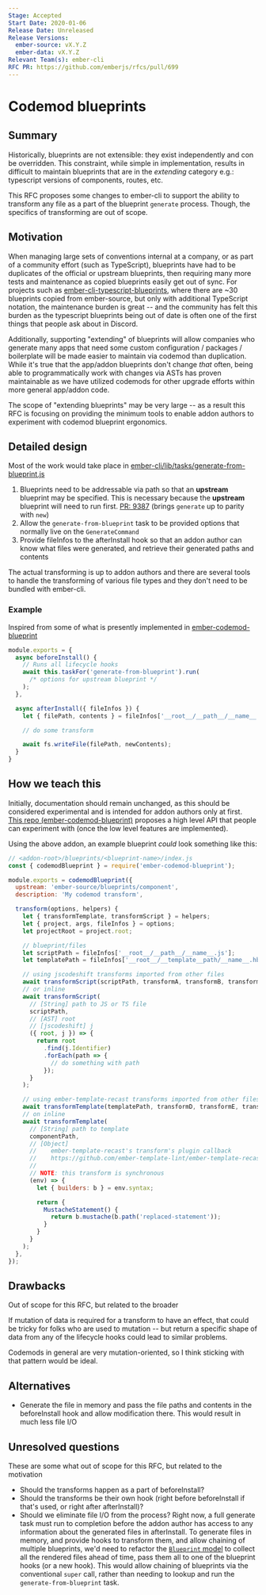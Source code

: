 ```yaml
---
Stage: Accepted
Start Date: 2020-01-06
Release Date: Unreleased
Release Versions:
  ember-source: vX.Y.Z
  ember-data: vX.Y.Z
Relevant Team(s): ember-cli
RFC PR: https://github.com/emberjs/rfcs/pull/699
---
```


<!---
Directions for above:

Stage: Leave as is
Start Date: Fill in with today's date, YYYY-MM-DD
Release Date: Leave as is
Release Versions: Leave as is
Relevant Team(s): Fill this in with the [team(s)](README.md#relevant-teams) to which this RFC applies
RFC PR: Fill this in with the URL for the Proposal RFC PR
-->

# Codemod blueprints

## Summary

Historically, blueprints are not extensible: they exist independently and con be
overridden.
This constraint, while simple in implementation, results in difficult to maintain
blueprints that are in the _extending_ category e.g.: typescript versions of
components, routes, etc.

This RFC proposes some changes to ember-cli to support the ability to transform
any file as a part of the blueprint `generate` process. Though, the specifics of
transforming are out of scope.

## Motivation

When managing large sets of conventions internal at a company, or as part of a
community effort (such as TypeScript), blueprints have had to be duplicates of
the official or upstream blueprints, then requiring many more tests and maintenance
as copied blueprints easily get out of sync. For projects such as
[ember-cli-typescript-blueprints](https://github.com/typed-ember/ember-cli-typescript-blueprints/tree/master/blueprints),
where there are ~30 blueprints copied from ember-source, but only with additional
TypeScript notation, the maintenance burden is great -- and the community has
felt this burden as the typescript blueprints being out of date is often one of
the first things that people ask about in Discord.

Additionally, supporting "extending" of blueprints will allow companies who
generate many apps that need some custom configuration / packages / boilerplate
will be made easier to maintain via codemod than duplication. While it's true
that the app/addon blueprints don't change _that_ often, being able to
programmatically work with changes via ASTs has proven maintainable as we have
utilized codemods for other upgrade efforts within more general app/addon code.


The scope of "extending blueprints" may be very large -- as a result this RFC
is focusing on providing the minimum tools to enable addon authors to experiment
with codemod blueprint ergonomics.

## Detailed design

Most of the work would take place in [ember-cli/lib/tasks/generate-from-blueprint.js](https://github.com/ember-cli/ember-cli/blob/master/lib/tasks/generate-from-blueprint.js)

1. Blueprints need to be addressable via path so that an **upstream** blueprint
   may be specified. This is necessary because the **upstream** blueprint will need
   to run first.
   [PR: 9387](https://github.com/ember-cli/ember-cli/pull/9387)
   (brings `generate` up to parity with `new`)
2. Allow the `generate-from-blueprint` task to be provided options that normally
   live on the `GenerateCommand`
3. Provide fileInfos to the afterInstall hook so that an addon author can know
   what files were generated, and retrieve their generated paths and contents

The actual transforming is up to addon authors and there are several tools to
handle the transforming of various file types and they don't need to be bundled
with ember-cli.

### Example

Inspired from some of what is presently implemented in [ember-codemod-blueprint](https://github.com/NullVoxPopuli/ember-codemod-blueprint/blob/bb854e64c93912a6db96d140a3f5f0e81bebcce7/lib/base-blueprint.js)

```js
module.exports = {
  async beforeInstall() {
    // Runs all lifecycle hooks
    await this.taskFor('generate-from-blueprint').run(
      /* options for upstream blueprint */
    );
  },

  async afterInstall({ fileInfos }) {
    let { filePath, contents } = fileInfos['__root__/__path__/__name__.js'];

    // do some transform

    await fs.writeFile(filePath, newContents);
  }
}
```

## How we teach this

Initially, documentation should remain unchanged, as this should be considered
experimental and is intended for addon authors only at first.
[This repo (ember-codemod-blueprint)](https://github.com/NullVoxPopuli/ember-codemod-blueprint/pull/4)
proposes a high level API that people can experiment with (once the low level
features are implemented).

Using the above addon, an example blueprint _could_ look something like this:

```js
// <addon-root>/blueprints/<blueprint-name>/index.js
const { codemodBlueprint } = require('ember-codemod-blueprint');

module.exports = codemodBlueprint({
  upstream: 'ember-source/blueprints/component',
  description: 'My codemod transform',

  transform(options, helpers) {
    let { transformTemplate, transformScript } = helpers;
    let { project, args, fileInfos } = options;
    let projectRoot = project.root;

    // blueprint/files
    let scriptPath = fileInfos['__root__/__path__/__name__.js'];
    let templatePath = fileInfos['__root__/__template__path/__name__.hbs'];

    // using jscodeshift transforms imported from other files
    await transformScript(scriptPath, transformA, transformB, transformC);
    // or inline
    await transformScript(
      // [String] path to JS or TS file
      scriptPath,
      // [AST] root
      // [jscodeshift] j
      ({ root, j }) => {
        return root
          .find(j.Identifier)
          .forEach(path => {
            // do something with path
          });
      }
    );

    // using ember-template-recast transforms imported from other files
    await transformTemplate(templatePath, transformD, transformE, transformF);
    // on inline
    await transformTemplate(
      // [String] path to template
      componentPath,
      // [Object]
      //    ember-template-recast's transform's plugin callback
      //    https://github.com/ember-template-lint/ember-template-recast#transform
      //
      // NOTE: this transform is synchronous
      (env) => {
        let { builders: b } = env.syntax;

        return {
          MustacheStatement() {
            return b.mustache(b.path('replaced-statement'));
          }
        }
      }
    );
  },
});
```

## Drawbacks

Out of scope for this RFC, but related to the broader

If mutation of data is required for a transform to have an effect, that could be
tricky for folks who are used to mutation -- but return a specific shape of data
from any of the lifecycle hooks could lead to similar problems.

Codemods in general are very mutation-oriented, so I think sticking with that pattern
would be ideal.

## Alternatives

- Generate the file in memory and pass the file paths and contents in the
  beforeInstall hook and allow modification there.
  This would result in much less file I/O


## Unresolved questions

These are some what out of scope for this RFC, but related to the motivation

- Should the transforms happen as a part of beforeInstall?
- Should the transforms be their own hook (right before beforeInstall if that's
  used, or right after afterInstall)?
- Should we eliminate file I/O from the process? Right now, a full generate task
  must run to completion before the addon author has access to any information
  about the generated files in afterInstall. To generate files in memory, and
  provide hooks to transform them, and allow chaining of multiple blueprints,
  we'd need to refactor the [`Blueprint` model](https://github.com/ember-cli/ember-cli/blob/master/lib/models/blueprint.js#L295)
  to collect all the rendered files ahead of time, pass them all to one of the
  blueprint hooks (or a new hook). This would allow chaining of blueprints via
  the conventional `super` call, rather than needing to lookup and run the
  `generate-from-blueprint` task.
